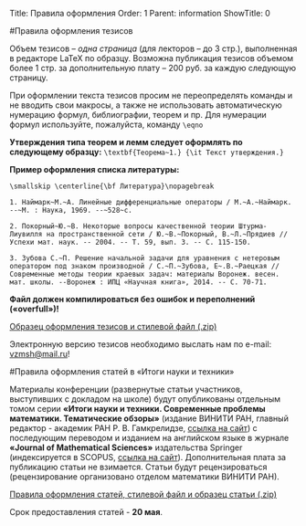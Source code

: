 Title: Правила оформления
Order: 1
Parent: information
ShowTitle: 0

#Правила оформления тезисов

Объем тезисов – *одна страница* (для лекторов – до 3 стр.), выполненная в редакторе LaTeX по образцу. Возможна публикация тезисов объемом более 1 стр. за дополнительную плату – 200 руб. за каждую следующую страницу.

При оформлении текста тезисов просим не переопределять команды и не вводить свои макросы, а также не использовать автоматическую нумерацию формул, библиографии, теорем и пр. Для нумерации формул используйте, пожалуйста, команду `\eqno`

**Утверждения типа теорем и лемм следует оформлять по следующему образцу:**
`\textbf{Теорема~1.} {\it Текст утверждения.}`

**Пример оформления списка литературы:**
```
\smallskip \centerline{\bf Литература}\nopagebreak

1. Наймарк~М.~А. Линейные дифференциальные операторы / М.~А.~Наймарк. --~М. : Наука, 1969. --~528~с.

2. Покорный~Ю.~В. Некоторые вопросы качественной теории Штурма-Лиувилля на пространственной сети / Ю.~В.~Покорный, В.~Л.~Прядиев // Успехи мат. наук. -- 2004. -- Т. 59, вып. 3. -- С. 115-150.

3. Зубова С.~П. Решение начальной задачи для уравнения с нетеровым оператором под знаком производной / С.~П.~Зубова, Е~.В.~Раецкая // Современные методы теории краевых задач: материалы Воронеж. весен. мат. школы. --Воронеж : ИПЦ «Научная книга», 2014. -- С. 70-71.
```

**Файл должен компилироваться без ошибок и переполнений («overfull»)!**

[Образец оформления тезисов и стилевой файл (.zip)](files/tezis.zip)

Электронную версию тезисов необходимо выслать нам по e-mail: [vzmsh@mail.ru](mailto:vzmsh@mail.ru)!

#Правила оформления статей в «Итоги науки и техники»

Материалы конференции (развернутые статьи участников, выступивших с докладом на школе) будут опубликованы отдельным томом серии **«Итоги науки и техники. Современные проблемы математики. Тематические обзоры»** (издание ВИНИТИ РАН, главный редактор - академик РАН Р. В. Гамкрелидзе, [ссылка на сайт](http://www.mathnet.ru/php/journal.phtml?jrnid=into&option_lang=rus)) с последующим переводом и изданием на английском языке в журнале **«Journal of Mathematical Sciences»** издательства Springer (индексируется в SCOPUS, [ссылка на сайт](http://link.springer.com/journal/10958)). Дополнительная плата за публикацию статьи не взимается. Статьи будут рецензироваться (рецензирование организовано отделом математики ВИНИТИ РАН).

[Правила оформления статей, стилевой файл и образец статьи (.zip)](files/Instruction.zip)

Срок предоставления статей - **20 мая**.
